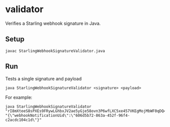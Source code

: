 # validator

Verifies a Starling webhook signature in Java.

## Setup

```
javac StarlingWebhookSignatureValidator.java
```

## Run

Tests a single signature and payload

```
java StarlingWebhookSignatureValidator <signature> <payload>
```

For example:

```
java StarlingWebhookSignatureValidator "rI8mXteeS8sPXEs9FRywLGhbxJV2ae5yGje58ovn3P6wfLXC5xe457VKEgMojMbWF0qDQ4gTogPdA484tgwtPg==" "{\"webhookNotificationUid\":\"606d5b72-863a-452f-96f4-c2acdc104c1d\"}"
```